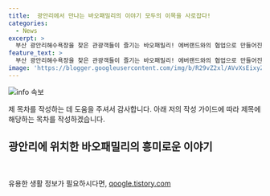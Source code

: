```yaml
---
title:  광안리에서 만나는 바오패밀리의 이야기 모두의 이목을 사로잡다!
categories:
  - News
excerpt: >
  부산 광안리해수욕장을 찾은 관광객들이 즐기는 바오패밀리! 에버랜드와의 협업으로 만들어진 캐릭터 존은 생일을 맞은 쌍둥이 판다를 축하하는 파티를 테마로 전시된다. 아빠 러바오, 엄마 아이바오, 중국으로 돌아간 첫째 푸바오, 쌍둥이 루이바오와 후이바오로 이루어져 있어 사람들의 눈길을 사로잡는다. 
feature_text: >
  부산 광안리해수욕장을 찾은 관광객들이 즐기는 바오패밀리! 에버랜드와의 협업으로 만들어진 캐릭터 존은 생일을 맞은 쌍둥이 판다를 축하하는 파티를 테마로 전시된다. 아빠 러바오, 엄마 아이바오, 중국으로 돌아간 첫째 푸바오, 쌍둥이 루이바오와 후이바오로 이루어져 있어 사람들의 눈길을 사로잡는다. 
image: 'https://blogger.googleusercontent.com/img/b/R29vZ2xl/AVvXsEixyZcFfHzMRdzZMjFBmAUKJYCLCGyLL1o632UiGVXcaFdKo_bkvkuCioo0uUKlGfBVcT3P84aROyZIXSBEx3Aw5nCQ3pTgDom1WDC4m8eifvWiAmWEEVb4x6G_l8C0QH225ldMjyaFvpxGEBGNO37VmDTDMHGhJPq73UglMfDca1-0aw/s1600/blogspot.png'
---
```


<p><img src="https://blogger.googleusercontent.com/img/b/R29vZ2xl/AVvXsEixyZcFfHzMRdzZMjFBmAUKJYCLCGyLL1o632UiGVXcaFdKo_bkvkuCioo0uUKlGfBVcT3P84aROyZIXSBEx3Aw5nCQ3pTgDom1WDC4m8eifvWiAmWEEVb4x6G_l8C0QH225ldMjyaFvpxGEBGNO37VmDTDMHGhJPq73UglMfDca1-0aw/s1600/blogspot.png" alt="info 속보" /></p>

<p>제 목차를 작성하는 데 도움을 주셔서 감사합니다. 아래 저의 작성 가이드에 따라 제목에 해당하는 목차를 작성하겠습니다.</p>

<h2 data-ke-size="size26">광안리에 위치한 바오패밀리의 흥미로운 이야기</h2>

<p data-ke-size="size16">&nbsp;</p>
유용한 생활 정보가 필요하시다면, <a href="https://qoogle.tistory.com" rel="dofollow">qoogle.tistory.com</a>


